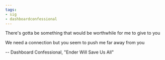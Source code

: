 ```yaml
---
tags:
- sig
- dashboardconfessional
---
```



There's gotta be something that would be worthwhile for me to give to you

We need a connection but you seem to push me far away from you

-- Dashboard Confessional, "Ender Will Save Us All"